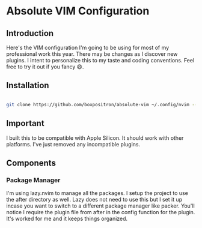 # Absolute VIM Configuration

## Introduction

Here's the VIM configuration I'm going to be using for most of my professional work this year.
There may be changes as I discover new plugins. I intent to personalize this to my taste and
coding conventions. Feel free to try it out if you fancy 😄.

## Installation

```bash

git clone https://github.com/boxpositron/absolute-vim ~/.config/nvim --depth 1 && nvim

```

## Important

I built this to be compatible with Apple Silicon. It should work with other platforms. I've just
removed any incompatible plugins.

## Components

### Package Manager
I'm using lazy.nvim to manage all the packages. I setup the project to use the after directory as
well. Lazy does not need to use this but I set it up incase you want to switch to a different
package manager like packer. You'll notice I require the plugin file from after in the config
function for the plugin. It's worked for me and it keeps things organized.
